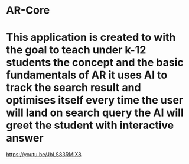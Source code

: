 # AR-Core

# This application is created to with the goal to teach under k-12 students the concept and the basic fundamentals of AR it uses AI to track the search result and optimises itself every time the user will land on search query the AI will greet the student with interactive answer

https://youtu.be/JbLS83RMiX8
